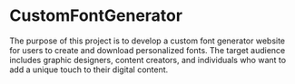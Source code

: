 # CustomFontGenerator
The purpose of this project is to develop a custom font generator website for users to create and download personalized fonts. The target audience includes graphic designers, content creators, and individuals who want to add a unique touch to their digital content.
